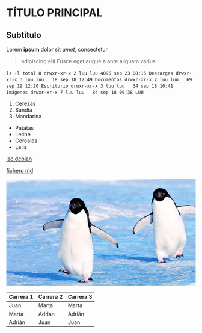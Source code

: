 # TÍTULO PRINCIPAL
## Subtítulo
Lorem **ipsum** dolor sit *amet*, consectetur 
> adipiscing elit
Fusce eget augue a ante aliquam varius.
>
`ls -l
total 8
drwxr-xr-x 2 luu luu 4096 sep 23 08:15 Descargas
drwxr-xr-x 3 luu luu   18 sep 18 12:49 Documentos
drwxr-xr-x 2 luu luu   69 sep 19 12:20 Escritorio
drwxr-xr-x 3 luu luu   34 sep 18 10:41 Imágenes
drwxr-xr-x 7 luu luu   84 sep 18 09:38 LUU`
1. Cerezas
2. Sandía
3. Mandarina
- Patatas
- Leche
- Cereales
- Lejía

[iso debian](https://www.debian.org/download.es.html)

[fichero md](fichero2.md)

![pingüino](imagen1.jpg)

| Carrera 1 | Carrera 2 | Carrera 3 |
|-----------|-----------|-----------|
| Juan      | Marta     | Marta     |
| Marta     | Adrián    | Adrián    |
| Adrián    | Juan      | Juan      |
